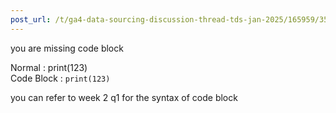 ```yaml
---
post_url: /t/ga4-data-sourcing-discussion-thread-tds-jan-2025/165959/350
---
```

you are missing code block

Normal : print(123)  
Code Block : `print(123)`

you can refer to week 2 q1 for the syntax of code block
